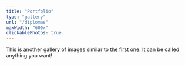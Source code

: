 ```yaml
---
title: "Portfolio"
type: "gallery"
url: "/diplomas"
maxWidth: "600x"
clickablePhotos: true
---
```


This is another gallery of images similar to [the first one](/hugo-theme-sam/gallery). It can be called anything you want!
